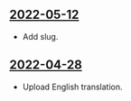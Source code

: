 ## [2022-05-12](https://github.com/faktaoklimatu/graphics/blob/4cf0cbe7b64ab04ca46dfd9899239181aa7e4dca/data-visualization/policies/world/emission-pledges/en-emission-pledges.ai)

- Add slug.

## [2022-04-28](https://github.com/faktaoklimatu/graphics/blob/d1786eeccd4263b2a95a7e7184d0d636557d2c6a/data-visualization/policies/world/emission-pledges/en-emission-pledges.ai)

- Upload English translation.

